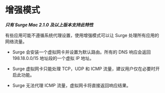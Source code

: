 # 增强模式

***只有 Surge Mac 2.1.0 及以上版本支持此特性***

有些应用可能不遵循系统代理设置，使用增强模式可以让 Surge 处理所有应用的网络流量。

- Surge 会安装一个虚拟网卡并设置为默认路由。所有的 DNS 响应会返回 198.18.0.0/15 地址段的一个虚拟 IP 地址。

- Surge 虚拟网卡只能处理 TCP，UDP 和 ICMP 流量，建议用户仅在必要时开启此功能。

- Surge 无法代理 ICMP 流量，虚拟网卡将直接返回响应结果。



